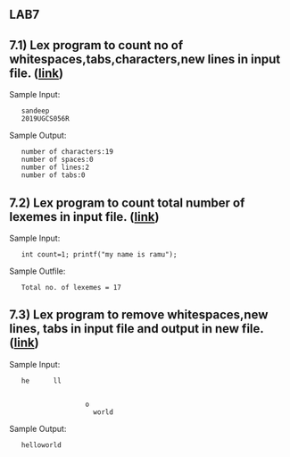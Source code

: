 ## LAB7

## 7.1) Lex program to count no of whitespaces,tabs,characters,new lines in input file. ([link](./Count_char_whitesp_tabs_inputfile)) 

   Sample Input:
       
       sandeep
       2019UGCS056R
       
   Sample Output:
     
       number of characters:19
       number of spaces:0
       number of lines:2
       number of tabs:0
       
## 7.2) Lex program to count total number of lexemes in input file. ([link](./lexemecountin_inputfile))

   Sample Input:
   
       int count=1; printf("my name is ramu");
       
   Sample Outfile:
   
       Total no. of lexemes = 17
       
## 7.3) Lex program to remove whitespaces,new lines, tabs in input file and output in new file. ([link](./removewhitespaces_tabs_newline))


   Sample Input:
   
       he      ll
                   
                      
                       o
                         world
                         
                    
   Sample Output:
   
       helloworld
       
       
   
       
